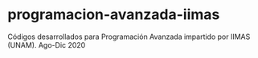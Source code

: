 # programacion-avanzada-iimas
Códigos desarrollados para Programación Avanzada impartido por IIMAS (UNAM). Ago-Dic 2020
